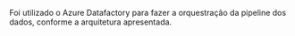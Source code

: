 Foi utilizado o Azure Datafactory para fazer a orquestração da pipeline dos dados, conforme a arquitetura apresentada.
